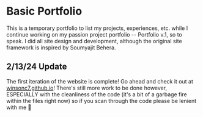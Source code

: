 # Basic Portfolio

This is a temporary portfolio to list my projects, experiences, etc. while I continue working on my passion project portfolio -- Portfolio v.1, so to speak. I did all site design and development, although the original site framework is inspired by Soumyajit Behera.

## 2/13/24 Update

The first iteration of the website is complete! Go ahead and check it out at [winsonc7.github.io](winsonc7.github.io)! There's still more work to be done however, ESPECIALLY with the cleanliness of the code (it's a bit of a garbage fire within the files right now) so if you scan through the code please be lenient with me 🙏
